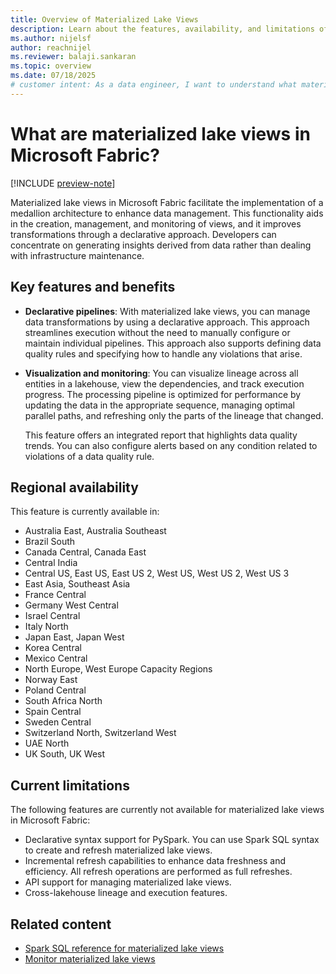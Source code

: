 ```yaml
---
title: Overview of Materialized Lake Views
description: Learn about the features, availability, and limitations of materialized lake views in Microsoft Fabric.
ms.author: nijelsf 
author: reachnijel
ms.reviewer: balaji.sankaran
ms.topic: overview
ms.date: 07/18/2025
# customer intent: As a data engineer, I want to understand what materialized lake views are in Microsoft Fabric so that I can use them for building a medallion architecture.
---
```


# What are materialized lake views in Microsoft Fabric?

[!INCLUDE [preview-note](./includes/materialized-lake-views-preview-note.md)]

Materialized lake views in Microsoft Fabric facilitate the implementation of a medallion architecture to enhance data management. This functionality aids in the creation, management, and monitoring of views, and it improves transformations through a declarative approach. Developers can concentrate on generating insights derived from data rather than dealing with infrastructure maintenance.

## Key features and benefits

* **Declarative pipelines**: With materialized lake views, you can manage data transformations by using a declarative approach. This approach streamlines execution without the need to manually configure or maintain individual pipelines. This approach also supports defining data quality rules and specifying how to handle any violations that arise.

* **Visualization and monitoring**: You can visualize lineage across all entities in a lakehouse, view the dependencies, and track execution progress. The processing pipeline is optimized for performance by updating the data in the appropriate sequence, managing optimal parallel paths, and refreshing only the parts of the lineage that changed.

  This feature offers an integrated report that highlights data quality trends. You can also configure alerts based on any condition related to violations of a data quality rule.

## Regional availability

This feature is currently available in:

* Australia East, Australia Southeast
* Brazil South
* Canada Central, Canada East
* Central India
* Central US, East US, East US 2, West US, West US 2, West US 3
* East Asia, Southeast Asia
* France Central
* Germany West Central
* Israel Central
* Italy North
* Japan East, Japan West
* Korea Central
* Mexico Central
* North Europe, West Europe Capacity Regions
* Norway East
* Poland Central
* South Africa North
* Spain Central
* Sweden Central
* Switzerland North, Switzerland West
* UAE North
* UK South, UK West

## Current limitations

The following features are currently not available for materialized lake views in Microsoft Fabric:

* Declarative syntax support for PySpark. You can use Spark SQL syntax to create and refresh materialized lake views.
* Incremental refresh capabilities to enhance data freshness and efficiency. All refresh operations are performed as full refreshes.
* API support for managing materialized lake views.
* Cross-lakehouse lineage and execution features.

## Related content

* [Spark SQL reference for materialized lake views](create-materialized-lake-view.md)
* [Monitor materialized lake views](monitor-materialized-lake-views.md)
